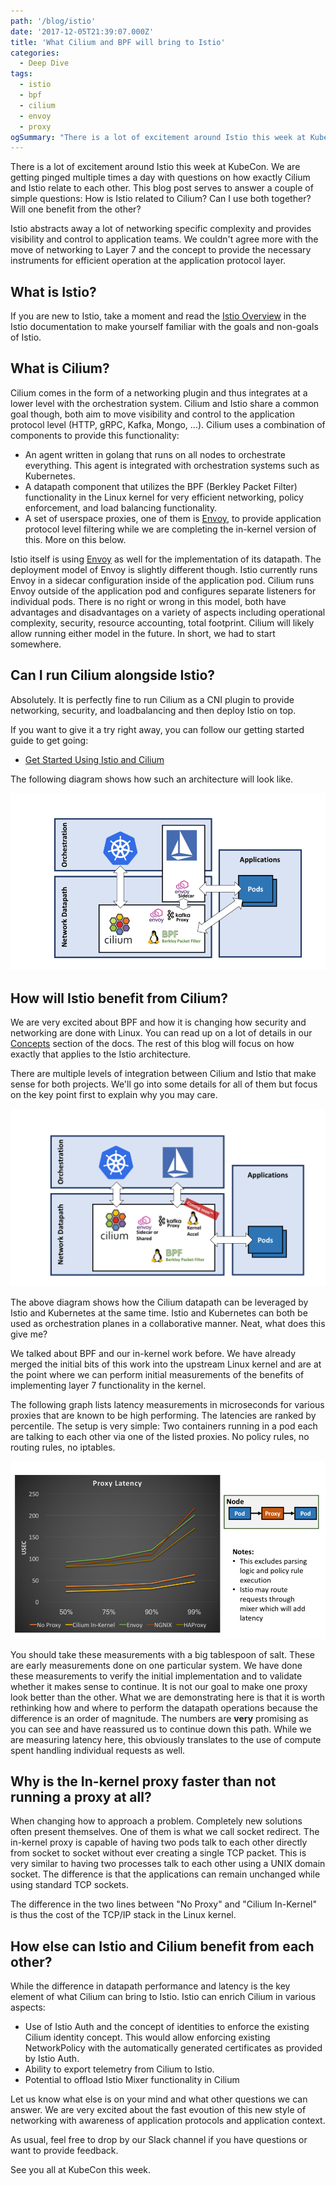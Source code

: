 ```yaml
---
path: '/blog/istio'
date: '2017-12-05T21:39:07.000Z'
title: 'What Cilium and BPF will bring to Istio'
categories:
  - Deep Dive
tags:
  - istio
  - bpf
  - cilium
  - envoy
  - proxy
ogSummary: "There is a lot of excitement around Istio this week at KubeCon. We are getting pinged multiple times a day now with questions on how exactly Cilium and Istio relate to each other. Istio abstracts away a lot of networking specific complexity and provides visibility and control to application teams. We couldn't agree more with the moving networking to Layer 7 and provide the necessary instruments for efficient operation at the layer where it makes sense:the application protocol. This blog post serves to answer a simple question:How is Istio related to Cilium? Can I use both together? Will one benefit from the other?"
---
```


There is a lot of excitement around Istio this week at KubeCon. We are getting pinged multiple times a day with questions on how exactly Cilium and Istio relate to each other. This blog post serves to answer a couple of simple questions: How is Istio related to Cilium? Can I use both together? Will one benefit from the other?

Istio abstracts away a lot of networking specific complexity and provides visibility and control to application teams. We couldn't agree more with the move of networking to Layer 7 and the concept to provide the necessary instruments for efficient operation at the application protocol layer.

## What is Istio?

If you are new to Istio, take a moment and read the [Istio Overview](https://istio.io/latest/docs/concepts/what-is-istio/) in the Istio documentation to make yourself familiar with the goals and non-goals of Istio.

## What is Cilium?

Cilium comes in the form of a networking plugin and thus integrates at a lower level with the orchestration system. Cilium and Istio share a common goal though, both aim to move visibility and control to the application protocol level (HTTP, gRPC, Kafka, Mongo, ...). Cilium uses a combination of components to provide this functionality:

- An agent written in golang that runs on all nodes to orchestrate everything. This agent is integrated with orchestration systems such as Kubernetes.
- A datapath component that utilizes the BPF (Berkley Packet Filter) functionality in the Linux kernel for very efficient networking, policy enforcement, and load balancing functionality.
- A set of userspace proxies, one of them is [Envoy](https://github.com/envoyproxy/envoy), to provide application protocol level filtering while we are completing the in-kernel version of this. More on this below.

Istio itself is using [Envoy](https://github.com/envoyproxy/envoy) as well for the implementation of its datapath. The deployment model of Envoy is slightly different though. Istio currently runs Envoy in a sidecar configuration inside of the application pod. Cilium runs Envoy outside of the application pod and configures separate listeners for individual pods. There is no right or wrong in this model, both have advantages and disadvantages on a variety of aspects including operational complexity, security, resource accounting, total footprint. Cilium will likely allow running either model in the future. In short, we had to start somewhere.

## Can I run Cilium alongside Istio?

Absolutely. It is perfectly fine to run Cilium as a CNI plugin to provide networking, security, and loadbalancing and then deploy Istio on top.

If you want to give it a try right away, you can follow our getting started guide to get going:

- [Get Started Using Istio and Cilium](http://docs.cilium.io/en/stable/gettingstarted/istio/)

The following diagram shows how such an architecture will look like.

![](istio_overview.png)

## How will Istio benefit from Cilium?

We are very excited about BPF and how it is changing how security and networking are done with Linux. You can read up on a lot of details in our [Concepts](http://docs.cilium.io/en/stable/concepts/) section of the docs. The rest of this blog will focus on how exactly that applies to the Istio architecture.

There are multiple levels of integration between Cilium and Istio that make sense for both projects. We'll go into some details for all of them but focus on the key point first to explain why you may care.

![](istio_future.png)

The above diagram shows how the Cilium datapath can be leveraged by Istio and Kubernetes at the same time. Istio and Kubernetes can both be used as orchestration planes in a collaborative manner. Neat, what does this give me?

We talked about BPF and our in-kernel work before. We have already merged the initial bits of this work into the upstream Linux kernel and are at the point where we can perform initial measurements of the benefits of implementing layer 7 functionality in the kernel.

The following graph lists latency measurements in microseconds for various proxies that are known to be high performing. The latencies are ranked by percentile. The setup is very simple: Two containers running in a pod each are talking to each other via one of the listed proxies. No policy rules, no routing rules, no iptables.

![](proxy_latency.png)

You should take these measurements with a big tablespoon of salt. These are early measurements done on one particular system. We have done these measurements to verify the initial implementation and to validate whether it makes sense to continue. It is not our goal to make one proxy look better than the other. What we are demonstrating here is that it is worth rethinking how and where to perform the datapath operations because the difference is an order of magnitude. The numbers are **very** promising as you can see and have reassured us to continue down this path. While we are measuring latency here, this obviously translates to the use of compute spent handling individual requests as well.

## Why is the In-kernel proxy faster than not running a proxy at all?

When changing how to approach a problem. Completely new solutions often present themselves. One of them is what we call socket redirect. The in-kernel proxy is capable of having two pods talk to each other directly from socket to socket without ever creating a single TCP packet. This is very similar to having two processes talk to each other using a UNIX domain socket. The difference is that the applications can remain unchanged while using standard TCP sockets.

The difference in the two lines between "No Proxy" and "Cilium In-Kernel" is thus the cost of the TCP/IP stack in the Linux kernel.

## How else can Istio and Cilium benefit from each other?

While the difference in datapath performance and latency is the key element of what Cilium can bring to Istio. Istio can enrich Cilium in various aspects:

- Use of Istio Auth and the concept of identities to enforce the existing Cilium identity concept. This would allow enforcing existing NetworkPolicy with the automatically generated certificates as provided by Istio Auth.
- Ability to export telemetry from Cilium to Istio.
- Potential to offload Istio Mixer functionality in Cilium

Let us know what else is on your mind and what other questions we can answer. We are very excited about the fast evoution of this new style of networking with awareness of application protocols and application context.

As usual, feel free to drop by our Slack channel if you have questions or want to provide feedback.

See you all at KubeCon this week.
